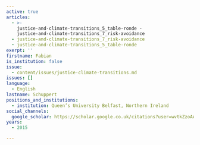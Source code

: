 ```yaml
---
active: true
articles:
  - >-
    justice-and-climate-transitions_5_table-ronde -
    justice-and-climate-transitions_7_risk-avoidance
  - justice-and-climate-transitions_7_risk-avoidance
  - justice-and-climate-transitions_5_table-ronde
exerpt: ''
firstname: Fabian
is_institution: false
issue:
  - content/issues/justice-climate-transitions.md
issues: []
language:
  - English
lastname: Schuppert
positions_and_institutions:
  - institution: Queen’s University Belfast, Northern Ireland
social_channels:
  google_scholar: https://scholar.google.co.uk/citations?user=wvtkZzoAAAAJ&hl=en
years:
  - 2015

---
```

